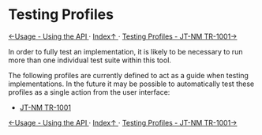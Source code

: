 # Testing Profiles

[←Usage - Using the API ](2.6._Usage_-_Using_the_API.md) · [ Index↑ ](..) · [Testing Profiles - JT-NM TR-1001→](3.1._Testing_Profiles_-_JT-NM_TR-1001.md)

In order to fully test an implementation, it is likely to be necessary to run more than one individual test suite within this tool.

The following profiles are currently defined to act as a guide when testing implementations. In the future it may be possible to automatically test these profiles as a single action from the user interface:

- [JT-NM TR-1001](3.1._Testing_Profiles_-_JT-NM_TR-1001.md)

[←Usage - Using the API ](2.6._Usage_-_Using_the_API.md) · [ Index↑ ](..) · [Testing Profiles - JT-NM TR-1001→](3.1._Testing_Profiles_-_JT-NM_TR-1001.md)
